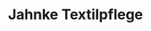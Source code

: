 ---
title: "Jahnke Textilpflege"
url: /hannover/jahnke-textilpflege-voelgerstrasse/
shop: Wäscherei
---